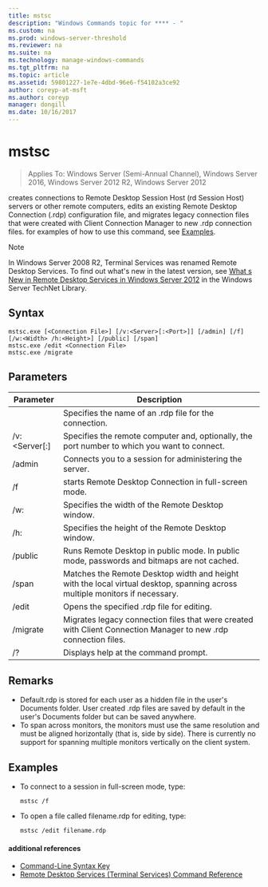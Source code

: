 ```yaml
---
title: mstsc
description: "Windows Commands topic for **** - "
ms.custom: na
ms.prod: windows-server-threshold
ms.reviewer: na
ms.suite: na
ms.technology: manage-windows-commands
ms.tgt_pltfrm: na
ms.topic: article
ms.assetid: 59801227-1e7e-4dbd-96e6-f54102a3ce92
author: coreyp-at-msft
ms.author: coreyp
manager: dongill
ms.date: 10/16/2017
---
```

# mstsc

>Applies To: Windows Server (Semi-Annual Channel), Windows Server 2016, Windows Server 2012 R2, Windows Server 2012

creates connections to Remote Desktop Session Host (rd Session Host) servers or other remote computers, edits an existing Remote Desktop Connection (.rdp) configuration file, and migrates legacy connection files that were created with Client Connection Manager to new .rdp connection files.
for examples of how to use this command, see [Examples](#BKMK_examples).
> [!NOTE]
> In Windows Server 2008 R2, Terminal Services was renamed Remote Desktop Services. To find out what's new in the latest version, see [What s New in Remote Desktop Services in Windows Server 2012](https://technet.microsoft.com/library/hh831527) in the Windows Server TechNet Library.

## Syntax
```
mstsc.exe [<Connection File>] [/v:<Server>[:<Port>]] [/admin] [/f] [/w:<Width> /h:<Height>] [/public] [/span]
mstsc.exe /edit <Connection File>
mstsc.exe /migrate
```

## Parameters

|        Parameter        |                                                         Description                                                         |
|-------------------------|-----------------------------------------------------------------------------------------------------------------------------|
|    <Connection File>    |                                   Specifies the name of an .rdp file for the connection.                                    |
|   /v:<Server[:<Port>]   |                Specifies the remote computer and, optionally, the port number to which you want to connect.                 |
|         /admin          |                                   Connects you to a session for administering the server.                                   |
|           /f            |                                    starts Remote Desktop Connection in full-screen mode.                                    |
|       /w:<Width>        |                                      Specifies the width of the Remote Desktop window.                                      |
|       /h:<Height>       |                                     Specifies the height of the Remote Desktop window.                                      |
|         /public         |                  Runs Remote Desktop in public mode. In public mode, passwords and bitmaps are not cached.                  |
|          /span          | Matches the Remote Desktop width and height with the local virtual desktop, spanning across multiple monitors if necessary. |
| /edit <Connection File> |                                         Opens the specified .rdp file for editing.                                          |
|        /migrate         |       Migrates legacy connection files that were created with Client Connection Manager to new .rdp connection files.       |
|           /?            |                                            Displays help at the command prompt.                                             |

## Remarks
-   Default.rdp is stored for each user as a hidden file in the user's Documents folder. User created .rdp files are saved by default in the user's Documents folder but can be saved anywhere.
-   To span across monitors, the monitors must use the same resolution and must be aligned horizontally (that is, side by side). There is currently no support for spanning multiple monitors vertically on the client system.

## <a name="BKMK_examples"></a>Examples
-   To connect to a session in full-screen mode, type:
    ```
    mstsc /f
    ```
-   To open a file called filename.rdp for editing, type:
    ```
    mstsc /edit filename.rdp
    ```

#### additional references
-   [Command-Line Syntax Key](command-line-syntax-key.md)
-   [Remote Desktop Services &#40;Terminal Services&#41; Command Reference](remote-desktop-services-terminal-services-command-reference.md)
